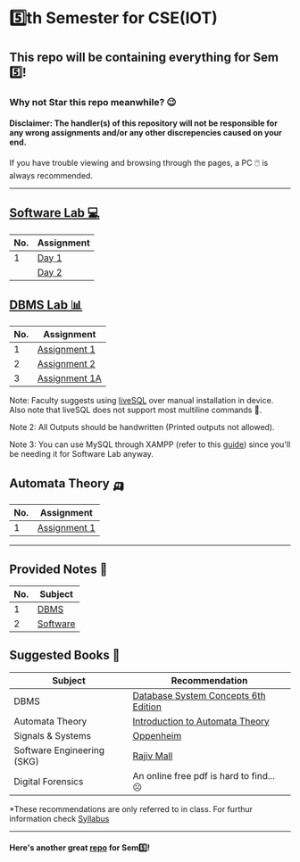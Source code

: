 # 5️⃣th Semester for CSE(IOT)
## This repo will be containing everything for Sem 5️⃣!
### Why not Star this repo meanwhile? 😉
#### Disclaimer: The handler(s) of this repository will not be responsible for any wrong assignments and/or any other discrepencies caused on your end.
If you have trouble viewing and browsing through the pages, a PC 🖱️ is always recommended. 

---

## [Software Lab 💻](/SOFTWARE_LAB/PCCCSE593.pdf)

| No. | Assignment |
| --- | --- |
| 1 | [Day 1](/SOFTWARE_LAB/Day1/)
|   | [Day 2](/SOFTWARE_LAB/Day2/) |

## [DBMS Lab 📊](/DBMS_LAB/PCC-CSE591.pdf)

| No. | Assignment |
| --- | --- |
| 1 | [Assignment 1](/DBMS_LAB/Assignment1) |
| 2 | [Assignment 2](/DBMS_LAB/Assignment2) |
| 3 | [Assignment 1A](/DBMS_LAB/Assignment1A) |

Note: Faculty suggests using [liveSQL](https://www.bing.com/ck/a?!&&p=a9d0ddf772a14109JmltdHM9MTY5MDE1NjgwMCZpZ3VpZD0zM2RiODkyZi05NWM1LTZlYzUtMmZiOS05YTdhOTQ2ODZmMmQmaW5zaWQ9NTIyNQ&ptn=3&hsh=3&fclid=33db892f-95c5-6ec5-2fb9-9a7a94686f2d&psq=oraclelive&u=a1aHR0cHM6Ly9saXZlc3FsLm9yYWNsZS5jb20vYXBleC9mP3A9NTkwOjE3Ojc5ODMxMzcwOTU3NDg6Ojo6Og&ntb=1) over manual installation in device. Also note that liveSQL does not support most multiline commands 💢.

Note 2: All Outputs should be handwritten (Printed outputs not allowed).

Note 3: You can use MySQL through XAMPP (refer to this [guide](/DBMS_LAB/guide.md)) since you'll be needing it for Software Lab anyway.

## Automata Theory 🛺

| No. | Assignment |
| --- | --- |
| 1 | [Assignment 1](/AUTOMATA/Assignment1) |

---

## Provided Notes 📜

| No. | Subject |
| --- | --- |
| 1 | [DBMS](/Notes/DBMS/) |
| 2 | [Software](/Notes/Software/) |

## Suggested Books 📖

| Subject | Recommendation |
| --- | --- |
| DBMS | [Database System Concepts 6th Edition](https://drive.google.com/file/d/13q8K7vhvQaavlgoO1eJpKQHKjaTBh8dP/view?pli=1) |
| Automata Theory | [Introduction to Automata Theory](https://idoc.pub/queue/introduction-to-automata-theory-languages-by-john-e-hopcroft-rajeev-motwani-jeffrey-d-ullman-546gd9dyrqn8) |
| Signals & Systems | [Oppenheim](https://vdocument.in/oppenheim-signals-and-systems-complete.html?page=1) |
| Software Engineering (SKG) | [Rajiv Mall](https://davcollegetitilagarh.org/wp-content/uploads/2020/09/fundamentals-of-software-engineering-fourth-edition-rajib-mall.pdf) |
| Digital Forensics | An online free pdf is hard to find... ☹️ |

*These recommendations are only referred to in class. For furthur information check [Syllabus](/5th%20Sem%20CSE(IOT%2C%20CYS%2C%20BCT)%202021%20-%202025%20Batch%20Syllabus.pdf)

---

#### Here's another great [repo](https://github.com/BEASTgg/5thsem) for Sem5️⃣!

